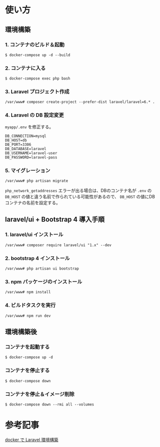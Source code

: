 # 使い方

## 環境構築

### 1. コンテナのビルド＆起動

```
$ docker-compose up -d --build
```

### 2. コンテナに入る

```
$ docker-compose exec php bash
```

### 3. Laravel プロジェクト作成

```
/var/www# composer create-project --prefer-dist laravel/laravel=6.* .
```

### 4. Laravel の DB 設定変更

`myapp/.env` を修正する。

```
DB_CONNECTION=mysql
DB_HOST=db
DB_PORT=3306
DB_DATABASE=laravel
DB_USERNAME=laravel-user
DB_PASSWORD=laravel-pass
```

### 5. マイグレーション

```
/var/www# php artisan migrate
```

`php_network_getaddresses` エラーが出る場合は、DBのコンテナ名が `.env` の `DB_HOST` の値と違う名前で作られている可能性があるので、 `DB_HOST` の値にDBコンテナの名前を設定する。

## laravel/ui + Bootstrap 4 導入手順

### 1. laravel/ui インストール

```
/var/www# composer require laravel/ui "1.x" --dev
```

### 2. bootstrap 4 インストール

```
/var/www# php artisan ui bootstrap
```

### 3. npm パッケージのインストール

```
/var/www# npm install
```

### 4. ビルドタスクを実行

```
/var/www# npm run dev
```

## 環境構築後

### コンテナを起動する

```
$ docker-compose up -d
```

### コンテナを停止する

```
$ docker-compose down
```

### コンテナを停止＆イメージ削除

```
$ docker-compose down --rmi all --volumes
```

# 参考記事

[docker で Laravel 環境構築](https://qiita.com/rope19181/items/10da72374839630af83b)
